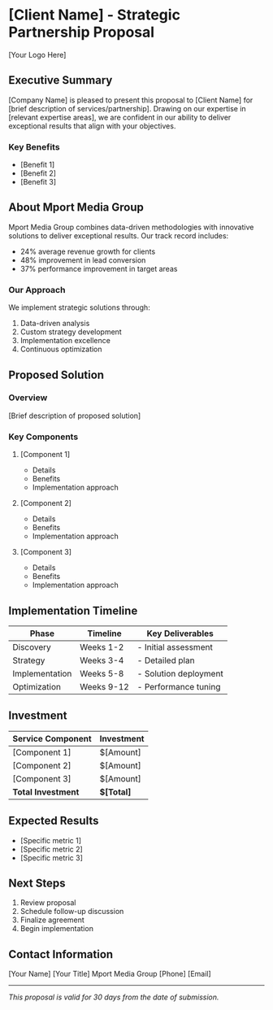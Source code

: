 # [Client Name] - Strategic Partnership Proposal
[Your Logo Here]

## Executive Summary

[Company Name] is pleased to present this proposal to [Client Name] for [brief description of services/partnership]. Drawing on our expertise in [relevant expertise areas], we are confident in our ability to deliver exceptional results that align with your objectives.

### Key Benefits
- [Benefit 1]
- [Benefit 2]
- [Benefit 3]

## About Mport Media Group

Mport Media Group combines data-driven methodologies with innovative solutions to deliver exceptional results. Our track record includes:

- 24% average revenue growth for clients
- 48% improvement in lead conversion
- 37% performance improvement in target areas

### Our Approach
We implement strategic solutions through:
1. Data-driven analysis
2. Custom strategy development
3. Implementation excellence
4. Continuous optimization

## Proposed Solution

### Overview
[Brief description of proposed solution]

### Key Components
1. [Component 1]
   - Details
   - Benefits
   - Implementation approach

2. [Component 2]
   - Details
   - Benefits
   - Implementation approach

3. [Component 3]
   - Details
   - Benefits
   - Implementation approach

## Implementation Timeline

| Phase | Timeline | Key Deliverables |
|-------|----------|------------------|
| Discovery | Weeks 1-2 | - Initial assessment
| Strategy | Weeks 3-4 | - Detailed plan
| Implementation | Weeks 5-8 | - Solution deployment
| Optimization | Weeks 9-12 | - Performance tuning

## Investment

| Service Component | Investment |
|------------------|------------|
| [Component 1] | $[Amount] |
| [Component 2] | $[Amount] |
| [Component 3] | $[Amount] |
| **Total Investment** | **$[Total]** |

## Expected Results

- [Specific metric 1]
- [Specific metric 2]
- [Specific metric 3]

## Next Steps

1. Review proposal
2. Schedule follow-up discussion
3. Finalize agreement
4. Begin implementation

## Contact Information

[Your Name]
[Your Title]
Mport Media Group
[Phone]
[Email]

---

*This proposal is valid for 30 days from the date of submission.* 